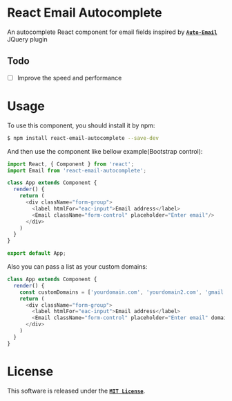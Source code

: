 # React Email Autocomplete
An autocomplete React component for email fields inspired by [**`Auto-Email`**](https://github.com/chrisyuska/auto-email) JQuery plugin

## Todo
  - [ ] Improve the speed and performance 

# Usage
To use this component, you should install it by npm:
```bash
$ npm install react-email-autocomplete --save-dev
```

And then use the component like bellow example(Bootstrap control):
```javascript
import React, { Component } from 'react';
import Email from 'react-email-autocomplete';

class App extends Component {
  render() {
    return (
      <div className="form-group">
        <label htmlFor="eac-input">Email address</label> 
        <Email className="form-control" placeholder="Enter email"/>
      </div>
    )
  }
}

export default App;
```

Also you can pass a list as your custom domains:
```javascript
class App extends Component {
  render() {
    const customDomains = ['yourdomain.com', 'yourdomain2.com', 'gmail.com', 'yahoo.com']
    return (
      <div className="form-group">
        <label htmlFor="eac-input">Email address</label> 
        <Email className="form-control" placeholder="Enter email" domains={customDomains}/>
      </div>
    )
  }
}
```

# License
This software is released under the [**`MIT License`**](https://msudgh.mit-license.org/).